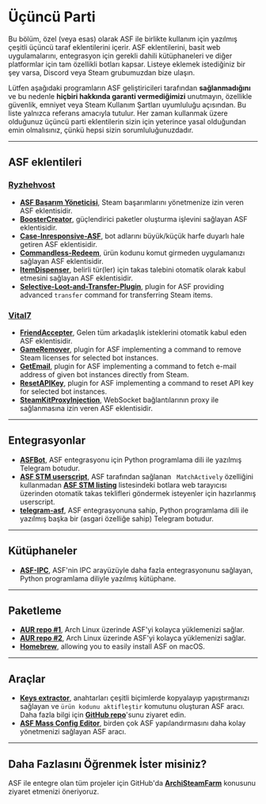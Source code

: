 # Üçüncü Parti

Bu bölüm, özel (veya esas) olarak ASF ile birlikte kullanım için yazılmış çeşitli üçüncü taraf eklentilerini içerir. ASF eklentilerini, basit web uygulamalarını, entegrasyon için gerekli dahili kütüphaneleri ve diğer platformlar için tam özellikli botları kapsar. Listeye eklemek istediğiniz bir şey varsa, Discord veya Steam grubumuzdan bize ulaşın.

Lütfen aşağıdaki programların ASF geliştiricileri tarafından **sağlanmadığını** ve bu nedenle **hiçbiri hakkında garanti vermediğimizi** unutmayın, özellikle güvenlik, emniyet veya Steam Kullanım Şartları uyumluluğu açısından. Bu liste yalnızca referans amacıyla tutulur. Her zaman kullanmak üzere olduğunuz üçüncü parti eklentilerin sizin için yeterince yasal olduğundan emin olmalısınız, çünkü hepsi sizin sorumluluğunuzdadır.

---

## ASF eklentileri

### **[Ryzhehvost](https://github.com/Ryzhehvost)**

- **[ASF Başarım Yöneticisi](https://github.com/Ryzhehvost/ASF-Achievement-Manager)**, Steam başarımlarını yönetmenize izin veren ASF eklentisidir.
- **[BoosterCreator](https://github.com/Ryzhehvost/BoosterCreator)**, güçlendirici paketler oluşturma işlevini sağlayan ASF eklentisidir.
- **[Case-Inresponsive-ASF](https://github.com/Ryzhehvost/Case-Insensitive-ASF)**, bot adlarını büyük/küçük harfe duyarlı hale getiren ASF eklentisidir.
- **[Commandless-Redeem](https://github.com/Ryzhehvost/Commandless-Redeem)**, ürün kodunu komut girmeden uygulamanızı sağlayan ASF eklentisidir.
- **[ItemDispenser](https://github.com/Ryzhehvost/ItemDispenser)**, belirli tür(ler) için takas talebini otomatik olarak kabul etmesini sağlayan ASF eklentisidir.
- **[Selective-Loot-and-Transfer-Plugin](https://github.com/Ryzhehvost/Selective-Loot-and-Transfer-Plugin)**, plugin for ASF providing advanced `transfer` command for transferring Steam items.

### **[Vital7](https://github.com/Vital7)**

- **[FriendAccepter](https://github.com/Vital7/FriendAccepter)**, Gelen tüm arkadaşlık isteklerini otomatik kabul eden ASF eklentisidir.
- **[GameRemover](https://github.com/Vital7/GameRemover)**, plugin for ASF implementing a command to remove Steam licenses for selected bot instances.
- **[GetEmail](https://github.com/Vital7/GetEmail)**, plugin for ASF implementing a command to fetch e-mail address of given bot instances directly from Steam.
- **[ResetAPIKey](https://github.com/Vital7/ResetAPIKey)**, plugin for ASF implementing a command to reset API key for selected bot instances.
- **[SteamKitProxyInjection](https://github.com/Vital7/SteamKitProxyInjection)**, WebSocket bağlantılarının proxy ile sağlanmasına izin veren ASF eklentisidir.

---

## Entegrasyonlar

- **[ASFBot](https://github.com/dmcallejo/ASFBot)**, ASF entegrasyonu için Python programlama dili ile yazılmış Telegram botudur.
- **[ASF STM userscript](https://greasyfork.org/en/scripts/404754-asf-stm)**, ASF tarafından sağlanan ` MatchActively` özelliğini kullanmadan **[ASF STM listing](https://github.com/JustArchiNET/ArchiSteamFarm/wiki/Remote-communication#public-asf-stm-listing)** listesindeki botlara web tarayıcısı üzerinden otomatik takas teklifleri göndermek isteyenler için hazırlanmış userscript.
- **[telegram-asf](https://github.com/deluxghost/telegram-asf)**, ASF entegrasyonuna sahip, Python programlama dili ile yazılmış başka bir (asgari özelliğe sahip) Telegram botudur.

---

## Kütüphaneler

- **[ASF-IPC](https://github.com/deluxghost/ASF_IPC)**, ASF'nin IPC arayüzüyle daha fazla entegrasyonunu sağlayan, Python programlama diliyle yazılmış kütüphane.

---

## Paketleme

- **[AUR repo #1](https://aur.archlinux.org/packages/asf)**, Arch Linux üzerinde ASF'yi kolayca yüklemenizi sağlar.
- **[AUR repo #2](https://aur.archlinux.org/packages/archisteamfarm-bin)**, Arch Linux üzerinde ASF'yi kolayca yüklemenizi sağlar.
- **[Homebrew](https://formulae.brew.sh/formula/archi-steam-farm)**, allowing you to easily install ASF on macOS.

---

## Araçlar

- **[Keys extractor](https://ske.xpixv.com)**, anahtarları çeşitli biçimlerde kopyalayıp yapıştırmanızı sağlayan ve `ürün kodunu aktifleştir` komutunu oluşturan ASF aracı. Daha fazla bilgi için **[GitHub repo](https://github.com/PixvIO/SKE)**'sunu ziyaret edin.
- **[ASF Mass Config Editor](https://github.com/genesix-eu/ASF_MCE)**, birden çok ASF yapılandırmasını daha kolay yönetmenizi sağlayan ASF aracı.

---

## Daha Fazlasını Öğrenmek İster misiniz?

ASF ile entegre olan tüm projeler için GitHub'da **[ArchiSteamFarm](https://github.com/topics/archisteamfarm)** konusunu ziyaret etmenizi öneriyoruz.